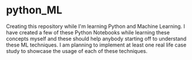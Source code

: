 # python_ML
Creating this repository while I'm learning Python and Machine Learning. I have created a few of these Python Notebooks while learning these concepts myself and these should help anybody starting off to understand these ML techniques. I am planning to implement at least one real life case study to showcase the usage of each of these techniques.
